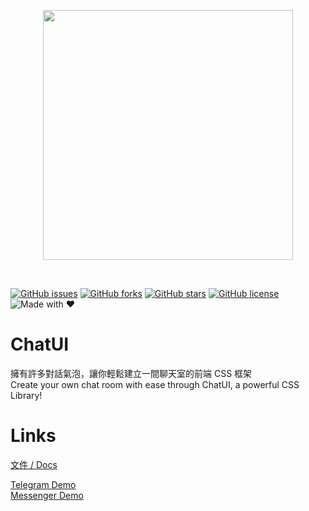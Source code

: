 <p align="center">
  <img src="https://earlyspringcommitee.github.io/ChatUI/logo/ChatUI_withText.svg" width="400px">
</p>
<br>

[![GitHub issues](https://img.shields.io/github/issues/EarlySpringCommitee/ChatUI.svg?style=for-the-badge)](https://github.com/EarlySpringCommitee/ChatUI/issues)
[![GitHub forks](https://img.shields.io/github/forks/EarlySpringCommitee/ChatUI.svg?style=for-the-badge)](https://github.com/EarlySpringCommitee/ChatUI/network)
[![GitHub stars](https://img.shields.io/github/stars/EarlySpringCommitee/ChatUI.svg?style=for-the-badge)](https://github.com/EarlySpringCommitee/ChatUI/stargazers)
[![GitHub license](https://img.shields.io/github/license/EarlySpringCommitee/ChatUI.svg?style=for-the-badge)](https://github.com/EarlySpringCommitee/ChatUI/blob/master/LICENSE)
![Made with ♥](https://img.shields.io/badge/Made%20with%20-%E2%99%A5-red.svg?style=for-the-badge)


# ChatUI
擁有許多對話氣泡，讓你輕鬆建立一間聊天室的前端 CSS 框架  
Create your own chat room with ease through ChatUI, a powerful CSS Library!  

# Links
[文件 / Docs](https://earlyspringcommitee.github.io/ChatUIDoc/)

[Telegram Demo](https://earlyspringcommitee.github.io/ChatUI/test/testTele.html)  
[Messenger Demo](https://earlyspringcommitee.github.io/ChatUI/test/testMsgr.html)
